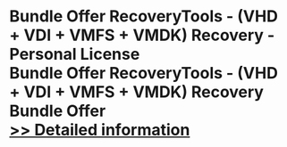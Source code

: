 # Bundle Offer RecoveryTools - (VHD + VDI + VMFS + VMDK) Recovery - Personal License<br />Bundle Offer RecoveryTools - (VHD + VDI + VMFS + VMDK) Recovery Bundle Offer<br />[>> Detailed information](https://secure.shareit.com/shareit/product.html?productid=300998809&affiliateid=200057808)